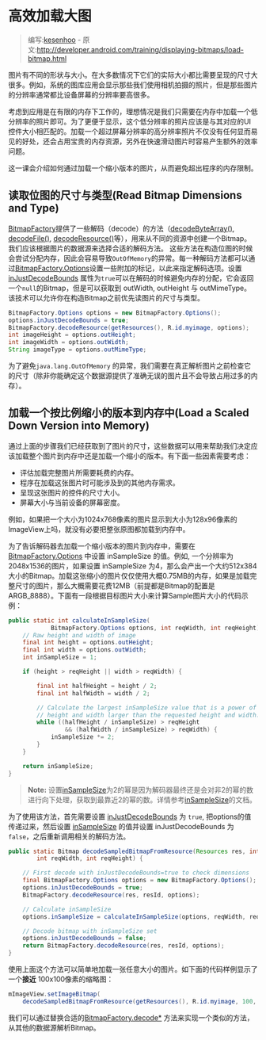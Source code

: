 # 高效加载大图

> 编写:[kesenhoo](https://github.com/kesenhoo) - 原文:<http://developer.android.com/training/displaying-bitmaps/load-bitmap.html>

图片有不同的形状与大小。在大多数情况下它们的实际大小都比需要呈现的尺寸大很多。例如，系统的图库应用会显示那些我们使用相机拍摄的照片，但是那些图片的分辨率通常都比设备屏幕的分辨率要高很多。

考虑到应用是在有限的内存下工作的，理想情况是我们只需要在内存中加载一个低分辨率的照片即可。为了更便于显示，这个低分辨率的照片应该是与其对应的UI控件大小相匹配的。加载一个超过屏幕分辨率的高分辨率照片不仅没有任何显而易见的好处，还会占用宝贵的内存资源，另外在快速滑动图片时容易产生额外的效率问题。

这一课会介绍如何通过加载一个缩小版本的图片，从而避免超出程序的内存限制。

## 读取位图的尺寸与类型(Read Bitmap Dimensions and Type)

[BitmapFactory](http://developer.android.com/reference/android/graphics/BitmapFactory.html)提供了一些解码（decode）的方法（<a href="http://developer.android.com/reference/android/graphics/BitmapFactory.html#decodeByteArray(byte[], int, int, android.graphics.BitmapFactory.Options)">decodeByteArray()</a>, <a href="http://developer.android.com/reference/android/graphics/BitmapFactory.html#decodeFile(java.lang.String, android.graphics.BitmapFactory.Options)">decodeFile()</a>, <a href="http://developer.android.com/reference/android/graphics/BitmapFactory.html#decodeResource(android.content.res.Resources, int, android.graphics.BitmapFactory.Options)">decodeResource()</a>等），用来从不同的资源中创建一个Bitmap。 我们应该根据图片的数据源来选择合适的解码方法。 这些方法在构造位图的时候会尝试分配内存，因此会容易导致`OutOfMemory`的异常。每一种解码方法都可以通过[BitmapFactory.Options](http://developer.android.com/reference/android/graphics/BitmapFactory.Options.html)设置一些附加的标记，以此来指定解码选项。设置 [inJustDecodeBounds](http://developer.android.com/reference/android/graphics/BitmapFactory.Options.html#inJustDecodeBounds) 属性为`true`可以在解码的时候避免内存的分配，它会返回一个`null`的Bitmap，但是可以获取到 outWidth, outHeight 与 outMimeType。该技术可以允许你在构造Bitmap之前优先读图片的尺寸与类型。

```java
BitmapFactory.Options options = new BitmapFactory.Options();
options.inJustDecodeBounds = true;
BitmapFactory.decodeResource(getResources(), R.id.myimage, options);
int imageHeight = options.outHeight;
int imageWidth = options.outWidth;
String imageType = options.outMimeType;
```

为了避免`java.lang.OutOfMemory` 的异常，我们需要在真正解析图片之前检查它的尺寸（除非你能确定这个数据源提供了准确无误的图片且不会导致占用过多的内存）。

## 加载一个按比例缩小的版本到内存中(Load a Scaled Down Version into Memory)

通过上面的步骤我们已经获取到了图片的尺寸，这些数据可以用来帮助我们决定应该加载整个图片到内存中还是加载一个缩小的版本。有下面一些因素需要考虑：

* 评估加载完整图片所需要耗费的内存。
* 程序在加载这张图片时可能涉及到的其他内存需求。
* 呈现这张图片的控件的尺寸大小。
* 屏幕大小与当前设备的屏幕密度。

例如，如果把一个大小为1024x768像素的图片显示到大小为128x96像素的ImageView上吗，就没有必要把整张原图都加载到内存中。

为了告诉解码器去加载一个缩小版本的图片到内存中，需要在[BitmapFactory.Options](http://developer.android.com/reference/android/graphics/BitmapFactory.Options.html) 中设置 inSampleSize 的值。例如, 一个分辨率为2048x1536的图片，如果设置 inSampleSize 为4，那么会产出一个大约512x384大小的Bitmap。加载这张缩小的图片仅仅使用大概0.75MB的内存，如果是加载完整尺寸的图片，那么大概需要花费12MB（前提都是Bitmap的配置是 ARGB_8888）。下面有一段根据目标图片大小来计算Sample图片大小的代码示例：

```java
public static int calculateInSampleSize(
            BitmapFactory.Options options, int reqWidth, int reqHeight) {
    // Raw height and width of image
    final int height = options.outHeight;
    final int width = options.outWidth;
    int inSampleSize = 1;

    if (height > reqHeight || width > reqWidth) {

        final int halfHeight = height / 2;
        final int halfWidth = width / 2;

        // Calculate the largest inSampleSize value that is a power of 2 and keeps both
        // height and width larger than the requested height and width.
        while ((halfHeight / inSampleSize) > reqHeight
                && (halfWidth / inSampleSize) > reqWidth) {
            inSampleSize *= 2;
        }
    }

    return inSampleSize;
}
```

> **Note:** 设置[inSampleSize](http://developer.android.com/reference/android/graphics/BitmapFactory.Options.html#inSampleSize)为2的幂是因为解码器最终还是会对非2的幂的数进行向下处理，获取到最靠近2的幂的数。详情参考[inSampleSize](http://developer.android.com/reference/android/graphics/BitmapFactory.Options.html#inSampleSize)的文档。

为了使用该方法，首先需要设置 [inJustDecodeBounds](http://developer.android.com/reference/android/graphics/BitmapFactory.Options.html#inJustDecodeBounds) 为 `true`, 把options的值传递过来，然后设置 [inSampleSize](http://developer.android.com/reference/android/graphics/BitmapFactory.Options.html#inSampleSize) 的值并设置 inJustDecodeBounds 为 `false`，之后重新调用相关的解码方法。

```java
public static Bitmap decodeSampledBitmapFromResource(Resources res, int resId,
        int reqWidth, int reqHeight) {

    // First decode with inJustDecodeBounds=true to check dimensions
    final BitmapFactory.Options options = new BitmapFactory.Options();
    options.inJustDecodeBounds = true;
    BitmapFactory.decodeResource(res, resId, options);

    // Calculate inSampleSize
    options.inSampleSize = calculateInSampleSize(options, reqWidth, reqHeight);

    // Decode bitmap with inSampleSize set
    options.inJustDecodeBounds = false;
    return BitmapFactory.decodeResource(res, resId, options);
}
```

使用上面这个方法可以简单地加载一张任意大小的图片。如下面的代码样例显示了一个**接近** 100x100像素的缩略图：

```java
mImageView.setImageBitmap(
    decodeSampledBitmapFromResource(getResources(), R.id.myimage, 100, 100));
```

我们可以通过替换合适的<a href="http://developer.android.com/reference/android/graphics/BitmapFactory.html#decodeByteArray(byte[], int, int, android.graphics.BitmapFactory.Options)">BitmapFactory.decode*</a> 方法来实现一个类似的方法，从其他的数据源解析Bitmap。

